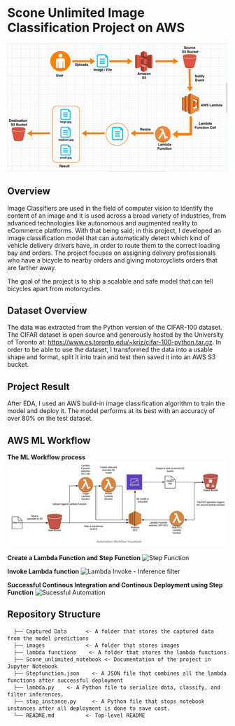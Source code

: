 # Scone Unlimited Image Classification Project on AWS 

![Stepfunction](/images/process.png)

## Overview

Image Classifiers are used in the field of computer vision to identify the content of an image and it is used across a broad variety of industries, from advanced technologies like autonomous and augmented reality to eCommerce platforms. With that being said; in this project, I developed an image classification model that can automatically detect which kind of vehicle delivery drivers have, in order to route them to the correct loading bay and orders. The project focuses on assigning delivery professionals who have a bicycle to nearby orders and giving motorcyclists orders that are farther away.

The goal of the project is to ship a scalable and safe model that can tell bicycles apart from motorcycles.

## Dataset Overview

The data was extracted from the Python version of the CIFAR-100 dataset. The CIFAR dataset is open source and generously hosted by the University of Toronto at: https://www.cs.toronto.edu/~kriz/cifar-100-python.tar.gz. In order to be able to use the dataset, I transformed the data into a usable shape and format, split it into train and test then saved it into an AWS S3 bucket.

## Project Result

After EDA, I used an AWS build-in image classification algorithm to train the model and deploy it. The model performs at its best with an accuracy of over 80% on the test dataset.

## AWS ML Workflow

**The ML Workflow process** 
![ML Automation](/images/wrkflow.png)

**Create a Lambda Function and Step Function**
![Step Function](/images/stepsimage)

**Invoke Lambda function**
![Lambda Invoke - Inference filter](/images/img)

**Successful Continous Integration and Continous Deployment using Step Function**
![Sucessful Automation](/images/stepfunctions_graph)

## Repository Structure

      ├── Captured Data      <- A folder that stores the captured data from the model predictions            
      ├── images             <- A folder that stores images
      ├── lambda functions    <- A folder that stores the lambda functions
      ├── Scone_unlimited_notebook <- Documentation of the project in Jupyter Notebook
      ├── Stepfunction.json    <- A JSON file that combines all the lambda functions after successful deployment
      ├── lambda.py    <- A Python file to serialize data, classify, and filter inferences.
      ├── stop_instance.py     <- A Python file that stops notebook instances after all deployment is done to save cost.
      └── README.md          <- Top-level README


